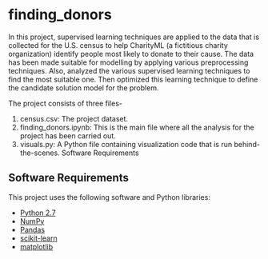 # finding_donors
In this project, supervised learning techniques are applied to the data that is collected for the U.S. census to help CharityML (a fictitious charity organization) identify people most likely to donate to their cause. The data has been made suitable for modelling by applying various preprocessing techniques. Also, analyzed the various supervised learning techniques to find the most suitable one. Then optimized this learning technique to define the candidate solution model for the problem.

The project consists of three files-

1) census.csv: The project dataset.
2) finding_donors.ipynb: This is the main file where all the analysis for the project has been carried out.
3) visuals.py: A Python file containing visualization code that is run behind-the-scenes.
Software Requirements

## Software Requirements

This project uses the following software and Python libraries:

- [Python 2.7](https://www.python.org/download/releases/2.7/)
- [NumPy](http://www.numpy.org/)
- [Pandas](http://pandas.pydata.org/)
- [scikit-learn](http://scikit-learn.org/stable/)
- [matplotlib](http://matplotlib.org/)
